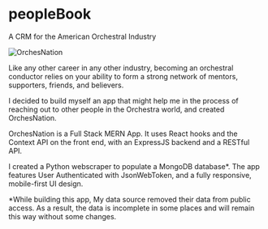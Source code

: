 # peopleBook
A CRM for the American Orchestral Industry

![OrchesNation](client/src/layout/orchesNationShot.png)

Like any other career in any other industry, becoming an orchestral conductor relies on your ability to form a strong network of mentors, supporters, friends, and believers.

I decided to build myself an app that might help me in the process of reaching out to other people in the Orchestra world, and created OrchesNation. 

OrchesNation is a Full Stack MERN App. It uses React hooks and the Context API on the front end, with an ExpressJS backend and a RESTful API.

I created a Python webscraper to populate a MongoDB database*. The app features User Authenticated with JsonWebToken, and a fully responsive, mobile-first UI design.




*While building this app, My data source removed their data from public access. As a result, the data is incomplete in some places and will remain this way without some changes. 
